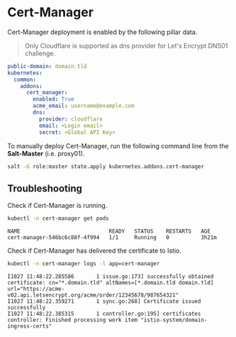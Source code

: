 # Cert-Manager



Cert-Manager deployment is enabled by the following pillar data.

> Only Cloudflare is supported as dns provider for Let's Encrypt DNS01 challenge.

```yaml
public-domain: domain.tld
kubernetes:
  common:
    addons:
      cert_manager:
        enabled: True
        acme_email: username@example.com
        dns:
          provider: cloudflare
          email: <Login email>
          secret: <Global API Key>
```

To manually deploy Cert-Manager, run the following command line from the **Salt-Master** (i.e. proxy01).

```bash
salt -G role:master state.apply kubernetes.addons.cert-manager
```
## Troubleshooting

Check if Cert-Manager is running.

```bash
kubectl -n cert-manager get pods
```

```text
NAME                            READY   STATUS    RESTARTS   AGE
cert-manager-546bc6c88f-4f994   1/1     Running   0          3h21m
```

Check if Cert-Manager has delivered the certificate to Istio.

```bash
kubectl -n cert-manager logs -l app=cert-manager
```

```text
I1027 11:48:22.285586       1 issue.go:173] successfully obtained certificate: cn="*.domain.tld" altNames=[*.domain.tld domain.tld] url="https://acme-v02.api.letsencrypt.org/acme/order/12345678/987654321"
I1027 11:48:22.359271       1 sync.go:268] Certificate issued successfully
I1027 11:48:22.385315       1 controller.go:195] certificates controller: Finished processing work item "istio-system/domain-ingress-certs"
```
